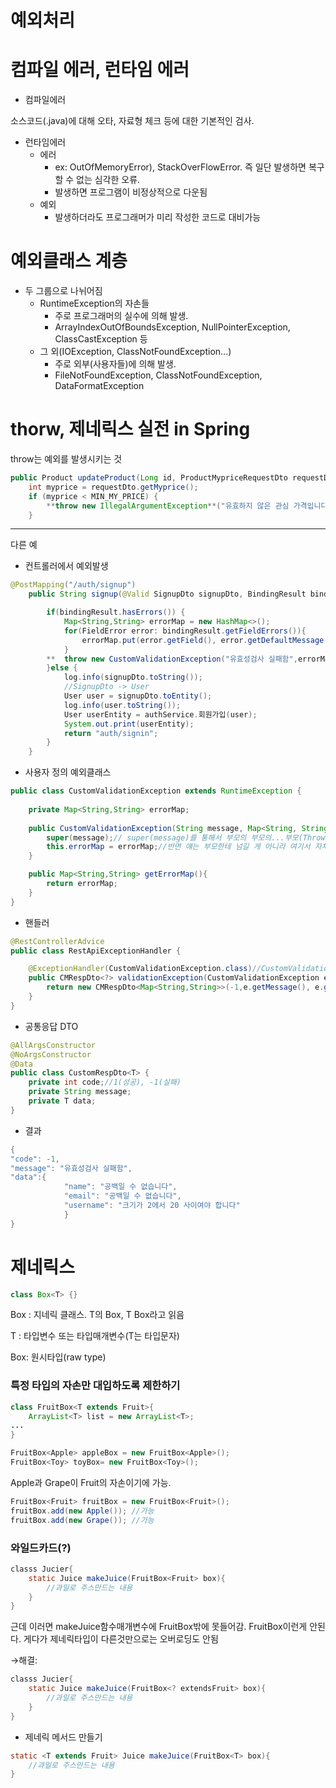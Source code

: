 # 예외처리

# 컴파일 에러, 런타임 에러

- 컴파일에러

소스코드(.java)에 대해 오타, 자료형 체크 등에 대한 기본적인 검사.

- 런타임에러
    - 에러
        - ex: OutOfMemoryError), StackOverFlowError. 즉 일단 발생하면 복구할 수 없는 심각한 오류.
        - 발생하면 프로그램이 비정상적으로 다운됨
    - 예외
        - 발생하더라도 프로그래머가 미리 작성한 코드로 대비가능

# 예외클래스 계층

- 두 그룹으로 나뉘어짐
    - RuntimeException의 자손들
        - 주로 프로그래머의 실수에 의해 발생.
        - ArrayIndexOutOfBoundsException, NullPointerException, ClassCastException  등
    - 그 외(IOException, ClassNotFoundException...)
        - 주로 외부(사용자들)에 의해 발생.
        - FileNotFoundException, ClassNotFoundException, DataFormatException

# thorw, 제네릭스 실전 in Spring

throw는 예외를 발생시키는 것

```java
public Product updateProduct(Long id, ProductMypriceRequestDto requestDto) {
    int myprice = requestDto.getMyprice();
    if (myprice < MIN_MY_PRICE) {
        **throw new IllegalArgumentException**("유효하지 않은 관심 가격입니다. 최소 " + MIN_MY_PRICE + " 원 이상으로 설정해 주세요.");
    }
```

---

다른 예

- 컨트롤러에서 예외발생

```java
@PostMapping("/auth/signup")
	public String signup(@Valid SignupDto signupDto, BindingResult bindingResult) {

		if(bindingResult.hasErrors()) {
			Map<String,String> errorMap = new HashMap<>();
			for(FieldError error: bindingResult.getFieldErrors()){
				errorMap.put(error.getField(), error.getDefaultMessage());
			}
		**	throw new CustomValidationException("유효성검사 실패함",errorMap);**
		}else {
			log.info(signupDto.toString());
			//SignupDto -> User
			User user = signupDto.toEntity();
			log.info(user.toString());
			User userEntity = authService.회원가입(user);
			System.out.print(userEntity);
			return "auth/signin";
		}
	}
```

- 사용자 정의 예외클래스

```java
public class CustomValidationException extends RuntimeException {
	
	private Map<String,String> errorMap;
	
	public CustomValidationException(String message, Map<String, String> errorMap) {
		super(message);// super(message)를 통해서 부모의 부모의...부모(Throwalbe.class)의 getMessage()함수에서 활용
		this.errorMap = errorMap;//반면 얘는 부모한테 넘길 게 아니라 여기서 자체적으로 Map타입의 에러를 리턴해야 하기때매 getter를 만듦
	}

	public Map<String,String> getErrorMap(){
		return errorMap;
	}
}
```

- 핸들러

```java
@RestControllerAdvice
public class RestApiExceptionHandler {

	@ExceptionHandler(CustomValidationException.class)//CustomValidationException이 발동하는 모든 익셉션을 이 함수가 가로채
	public CMRespDto<?> validationException(CustomValidationException e) {
		return new CMRespDto<Map<String,String>>(-1,e.getMessage(), e.getErrorMap());
	}
}
```

- 공통응답 DTO

```java
@AllArgsConstructor
@NoArgsConstructor
@Data
public class CustomRespDto<T> {
	private int code;//1(성공), -1(실패)
	private String message;
	private T data;  
}
```

- 결과

```java
{
"code": -1,
"message": "유효성검사 실패함",
"data":{
			"name": "공백일 수 없습니다",
			"email": "공백일 수 없습니다",
			"username": "크기가 2에서 20 사이여야 합니다"
			}
}
```

# 제네릭스

```java
class Box<T> {}
```

Box<T> : 지네릭 클래스. T의 Box, T Box라고 읽음

T : 타입변수 또는 타입매개변수(T는 타입문자)

Box: 원시타입(raw type)

### 특정 타입의 자손만 대입하도록 제한하기

```java
class FruitBox<T extends Fruit>{
	ArrayList<T> list = new ArrayList<T>;
...
}
```

```java
FruitBox<Apple> appleBox = new FruitBox<Apple>();
FruitBox<Toy> toyBox= new FruitBox<Toy>();
```

Apple과 Grape이 Fruit의 자손이기에 가능.

```java
FruitBox<Fruit> fruitBox = new FruitBox<Fruit>();
fruitBox.add(new Apple()); //가능
fruitBox.add(new Grape()); //가능
```

### 와일드카드(?)

```java
classs Jucier{
	static Juice makeJuice(FruitBox<Fruit> box){
		//과일로 주스만드는 내용
	}
}
```

근데 이러면 makeJuice함수매개변수에 FruitBox<Fruit>밖에 못들어감. FruitBox<Apple>이런게 안된다. 게다가 제네릭타입이 다른것만으로는 오버로딩도 안됨

→해결:

```java
classs Jucier{
	static Juice makeJuice(FruitBox<? extendsFruit> box){
		//과일로 주스만드는 내용
	}
}
```

- 제네릭 메서드 만들기

```java
static <T extends Fruit> Juice makeJuice(FruitBox<T> box){
	//과일로 주스만드는 내용
}
```